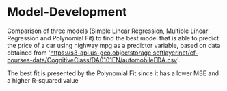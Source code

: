# Model-Development

Comparison of three models (Simple Linear Regression, Multiple Linear Regression and Polynomial Fit) to find the best model that is able to predict the price of a car using highway mpg as a predictor variable, based on data obtained from 'https://s3-api.us-geo.objectstorage.softlayer.net/cf-courses-data/CognitiveClass/DA0101EN/automobileEDA.csv'. 

The best fit is presented by the Polynomial Fit since it has a lower MSE and a higher R-squared value 
